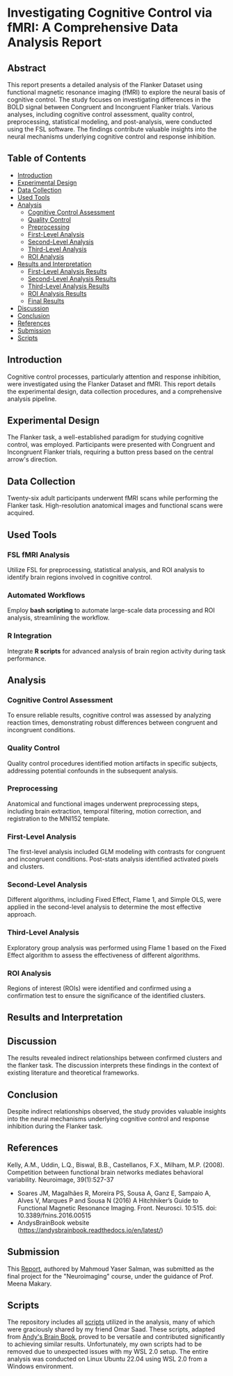 # Investigating Cognitive Control via fMRI: A Comprehensive Data Analysis Report

## Abstract

This report presents a detailed analysis of the Flanker Dataset using functional magnetic resonance imaging (fMRI) to explore the neural basis of cognitive control. The study focuses on investigating differences in the BOLD signal between Congruent and Incongruent Flanker trials. Various analyses, including cognitive control assessment, quality control, preprocessing, statistical modeling, and post-analysis, were conducted using the FSL software. The findings contribute valuable insights into the neural mechanisms underlying cognitive control and response inhibition.

## Table of Contents

- [Introduction](#introduction)
- [Experimental Design](#experimental-design)
- [Data Collection](#data-collection)
- [Used Tools](#used-tools)
- [Analysis](#analysis)
  - [Cognitive Control Assessment](#cognitive-control-assessment)
  - [Quality Control](#quality-control)
  - [Preprocessing](#preprocessing)
  - [First-Level Analysis](#first-level-analysis)
  - [Second-Level Analysis](#second-level-analysis)
  - [Third-Level Analysis](#third-level-analysis)
  - [ROI Analysis](#roi-analysis)
- [Results and Interpretation](#results-and-interpretation)
  - [First-Level Analysis Results](#first-level-analysis-results)
  - [Second-Level Analysis Results](#second-level-analysis-results)
  - [Third-Level Analysis Results](#third-level-analysis-results)
  - [ROI Analysis Results](#roi-analysis-results)
  - [Final Results](#final-results)
- [Discussion](#discussion)
- [Conclusion](#conclusion)
- [References](#references)
- [Submission](#submission)
- [Scripts](#scripts)


## Introduction

Cognitive control processes, particularly attention and response inhibition, were investigated using the Flanker Dataset and fMRI. This report details the experimental design, data collection procedures, and a comprehensive analysis pipeline.

## Experimental Design

The Flanker task, a well-established paradigm for studying cognitive control, was employed. Participants were presented with Congruent and Incongruent Flanker trials, requiring a button press based on the central arrow's direction.

## Data Collection

Twenty-six adult participants underwent fMRI scans while performing the Flanker task. High-resolution anatomical images and functional scans were acquired.

## Used Tools

### FSL fMRI Analysis
Utilize FSL for preprocessing, statistical analysis, and ROI analysis to identify brain regions involved in cognitive control.
### Automated Workflows
Employ **bash scripting** to automate large-scale data processing and ROI analysis, streamlining the workflow.
### R Integration
Integrate **R scripts** for advanced analysis of brain region activity during task performance.

## Analysis

### Cognitive Control Assessment

To ensure reliable results, cognitive control was assessed by analyzing reaction times, demonstrating robust differences between congruent and incongruent conditions.

### Quality Control

Quality control procedures identified motion artifacts in specific subjects, addressing potential confounds in the subsequent analysis.

### Preprocessing

Anatomical and functional images underwent preprocessing steps, including brain extraction, temporal filtering, motion correction, and registration to the MNI152 template.

### First-Level Analysis

The first-level analysis included GLM modeling with contrasts for congruent and incongruent conditions. Post-stats analysis identified activated pixels and clusters.

### Second-Level Analysis

Different algorithms, including Fixed Effect, Flame 1, and Simple OLS, were applied in the second-level analysis to determine the most effective approach.

### Third-Level Analysis

Exploratory group analysis was performed using Flame 1 based on the Fixed Effect algorithm to assess the effectiveness of different algorithms.

### ROI Analysis

Regions of interest (ROIs) were identified and confirmed using a confirmation test to ensure the significance of the identified clusters.

## Results and Interpretation


## Discussion

The results revealed indirect relationships between confirmed clusters and the flanker task. The discussion interprets these findings in the context of existing literature and theoretical frameworks.

## Conclusion

Despite indirect relationships observed, the study provides valuable insights into the neural mechanisms underlying cognitive control and response inhibition during the Flanker task.

## References

Kelly, A.M., Uddin, L.Q., Biswal, B.B., Castellanos, F.X., Milham, M.P. (2008). Competition between functional brain networks mediates behavioral variability. Neuroimage, 39(1):527-37
- Soares JM, Magalhães R, Moreira PS, Sousa A, Ganz E, Sampaio A, Alves V, Marques P and Sousa N (2016) A Hitchhiker’s Guide to Functional Magnetic Resonance Imaging. Front. Neurosci. 10:515. doi: 10.3389/fnins.2016.00515
- AndysBrainBook website (https://andysbrainbook.readthedocs.io/en/latest/)

## Submission

This [Report](Investigating-Cognitive-Control-via-fMRI_Report.pdf), authored by Mahmoud Yaser Salman, was submitted as the final project for the "Neuroimaging" course, under the guidance of Prof. Meena Makary.

## Scripts

The repository includes all [scripts](scripts/) utilized in the analysis, many of which were graciously shared by my friend Omar Saad. These scripts, adapted from [Andy's Brain Book](https://andysbrainbook.readthedocs.io/en/latest/fMRI_Short_Course/fMRI_Intro.html), proved to be versatile and contributed significantly to achieving similar results. Unfortunately, my own scripts had to be removed due to unexpected issues with my WSL 2.0 setup. The entire analysis was conducted on Linux Ubuntu 22.04 using WSL 2.0 from a Windows environment.
